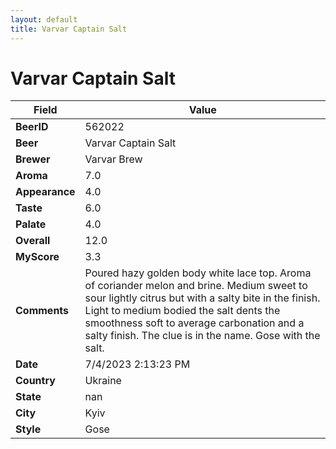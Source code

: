 ```yaml
---
layout: default
title: Varvar Captain Salt
---
```


# Varvar Captain Salt

| Field         | Value     |
|---------------|-----------|
| **BeerID** | 562022 |
| **Beer** | Varvar Captain Salt |
| **Brewer** | Varvar Brew |
| **Aroma** | 7.0 |
| **Appearance** | 4.0 |
| **Taste** | 6.0 |
| **Palate** | 4.0 |
| **Overall** | 12.0 |
| **MyScore** | 3.3 |
| **Comments** | Poured hazy golden body white lace top. Aroma of coriander melon and brine. Medium sweet to sour lightly citrus but with a salty bite in the finish. Light to medium bodied the salt dents the smoothness soft to average carbonation and a salty finish. The clue is in the name. Gose with the salt. |
| **Date** | 7/4/2023 2:13:23 PM |
| **Country** | Ukraine |
| **State** | nan |
| **City** | Kyiv |
| **Style** | Gose |
